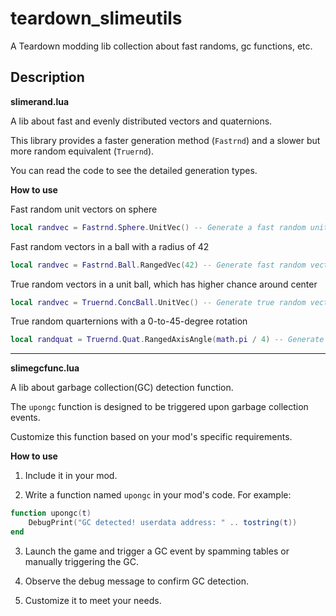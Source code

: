 # teardown_slimeutils
A Teardown modding lib collection about fast randoms, gc functions, etc.

## Description
**slimerand.lua**

A lib about fast and evenly distributed vectors and quaternions.


This library provides a faster generation method (`Fastrnd`) and a slower but more random equivalent (`Truernd`).

You can read the code to see the detailed generation types.

**How to use**

Fast random unit vectors on sphere
```lua
local randvec = Fastrnd.Sphere.UnitVec() -- Generate a fast random unit vector on a sphere
```

Fast random vectors in a ball with a radius of 42
```lua
local randvec = Fastrnd.Ball.RangedVec(42) -- Generate fast random vectors in a ball with a radius of 42
```

True random vectors in a unit ball, which has higher chance around center
```lua
local randvec = Truernd.ConcBall.UnitVec() -- Generate true random vectors in a unit ball with a higher chance around the center
```

True random quarternions with a 0-to-45-degree rotation
```lua
local randquat = Truernd.Quat.RangedAxisAngle(math.pi / 4) -- Generate true random quaternions with a 0-to-45-degree rotation
```
---
**slimegcfunc.lua**

A lib about garbage collection(GC) detection function.


The `upongc` function is designed to be triggered upon garbage collection events.

Customize this function based on your mod's specific requirements.

**How to use**

1. Include it in your mod.

2. Write a function named `upongc` in your mod's code. For example:
```lua
function upongc(t)
    DebugPrint("GC detected! userdata address: " .. tostring(t))
end
```
3. Launch the game and trigger a GC event by spamming tables or manually triggering the GC.

4. Observe the debug message to confirm GC detection.

5. Customize it to meet your needs.
